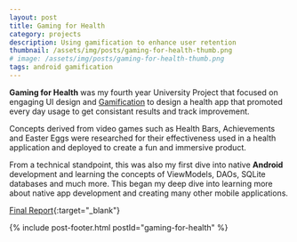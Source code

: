 ```yaml
---
layout: post
title: Gaming for Health
category: projects
description: Using gamification to enhance user retention
thumbnail: /assets/img/posts/gaming-for-health-thumb.png
# image: /assets/img/posts/gaming-for-health-thumb.png
tags: android gamification
---
```


<b>Gaming for Health</b> was my fourth year University Project that focused on engaging UI design and [Gamification](https://www.gamified.uk/user-types/gamification-mechanics-elements/)
to design a health app that promoted every day usage to get consistant results and track improvement.

Concepts derived from video games such as Health Bars, Achievements and Easter Eggs were researched for their effectiveness used in a health application
and deployed to create a fun and immersive product.

From a technical standpoint, this was also my first dive into native <b>Android</b> development and learning the concepts of ViewModels, DAOs, SQLite databases and much more.
This began my deep dive into learning more about native app development and creating many other mobile applications.

[Final Report](https://docs.google.com/document/d/1aIKVkmGv-y2FtolOSEYI_e1NNtggPTuV/edit?usp=sharing&ouid=100625592034073894826&rtpof=true&sd=true){:target="_blank"}


{% include post-footer.html postId="gaming-for-health" %}
